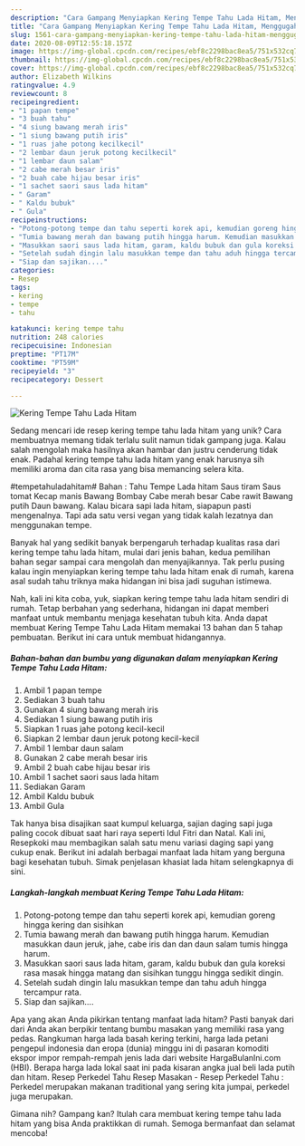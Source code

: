 ```yaml
---
description: "Cara Gampang Menyiapkan Kering Tempe Tahu Lada Hitam, Menggugah Selera"
title: "Cara Gampang Menyiapkan Kering Tempe Tahu Lada Hitam, Menggugah Selera"
slug: 1561-cara-gampang-menyiapkan-kering-tempe-tahu-lada-hitam-menggugah-selera
date: 2020-08-09T12:55:18.157Z
image: https://img-global.cpcdn.com/recipes/ebf8c2298bac8ea5/751x532cq70/kering-tempe-tahu-lada-hitam-foto-resep-utama.jpg
thumbnail: https://img-global.cpcdn.com/recipes/ebf8c2298bac8ea5/751x532cq70/kering-tempe-tahu-lada-hitam-foto-resep-utama.jpg
cover: https://img-global.cpcdn.com/recipes/ebf8c2298bac8ea5/751x532cq70/kering-tempe-tahu-lada-hitam-foto-resep-utama.jpg
author: Elizabeth Wilkins
ratingvalue: 4.9
reviewcount: 8
recipeingredient:
- "1 papan tempe"
- "3 buah tahu"
- "4 siung bawang merah iris"
- "1 siung bawang putih iris"
- "1 ruas jahe potong kecilkecil"
- "2 lembar daun jeruk potong kecilkecil"
- "1 lembar daun salam"
- "2 cabe merah besar iris"
- "2 buah cabe hijau besar iris"
- "1 sachet saori saus lada hitam"
- " Garam"
- " Kaldu bubuk"
- " Gula"
recipeinstructions:
- "Potong-potong tempe dan tahu seperti korek api, kemudian goreng hingga kering dan sisihkan"
- "Tumia bawang merah dan bawang putih hingga harum. Kemudian masukkan daun jeruk, jahe, cabe iris dan dan daun salam tumis hingga harum."
- "Masukkan saori saus lada hitam, garam, kaldu bubuk dan gula koreksi rasa masak hingga matang dan sisihkan tunggu hingga sedikit dingin."
- "Setelah sudah dingin lalu masukkan tempe dan tahu aduh hingga tercampur rata."
- "Siap dan sajikan...."
categories:
- Resep
tags:
- kering
- tempe
- tahu

katakunci: kering tempe tahu 
nutrition: 248 calories
recipecuisine: Indonesian
preptime: "PT17M"
cooktime: "PT59M"
recipeyield: "3"
recipecategory: Dessert

---
```



![Kering Tempe Tahu Lada Hitam](https://img-global.cpcdn.com/recipes/ebf8c2298bac8ea5/751x532cq70/kering-tempe-tahu-lada-hitam-foto-resep-utama.jpg)

Sedang mencari ide resep kering tempe tahu lada hitam yang unik? Cara membuatnya memang tidak terlalu sulit namun tidak gampang juga. Kalau salah mengolah maka hasilnya akan hambar dan justru cenderung tidak enak. Padahal kering tempe tahu lada hitam yang enak harusnya sih memiliki aroma dan cita rasa yang bisa memancing selera kita.

#tempetahuladahitam# Bahan : Tahu Tempe Lada hitam Saus tiram Saus tomat Kecap manis Bawang Bombay Cabe merah besar Cabe rawit Bawang putih Daun bawang. Kalau bicara sapi lada hitam, siapapun pasti mengenalnya. Tapi ada satu versi vegan yang tidak kalah lezatnya dan menggunakan tempe.

Banyak hal yang sedikit banyak berpengaruh terhadap kualitas rasa dari kering tempe tahu lada hitam, mulai dari jenis bahan, kedua pemilihan bahan segar sampai cara mengolah dan menyajikannya. Tak perlu pusing kalau ingin menyiapkan kering tempe tahu lada hitam enak di rumah, karena asal sudah tahu triknya maka hidangan ini bisa jadi suguhan istimewa.


Nah, kali ini kita coba, yuk, siapkan kering tempe tahu lada hitam sendiri di rumah. Tetap berbahan yang sederhana, hidangan ini dapat memberi manfaat untuk membantu menjaga kesehatan tubuh kita. Anda dapat membuat Kering Tempe Tahu Lada Hitam memakai 13 bahan dan 5 tahap pembuatan. Berikut ini cara untuk membuat hidangannya.

<!--inarticleads1-->

##### Bahan-bahan dan bumbu yang digunakan dalam menyiapkan Kering Tempe Tahu Lada Hitam:

1. Ambil 1 papan tempe
1. Sediakan 3 buah tahu
1. Gunakan 4 siung bawang merah iris
1. Sediakan 1 siung bawang putih iris
1. Siapkan 1 ruas jahe potong kecil-kecil
1. Siapkan 2 lembar daun jeruk potong kecil-kecil
1. Ambil 1 lembar daun salam
1. Gunakan 2 cabe merah besar iris
1. Ambil 2 buah cabe hijau besar iris
1. Ambil 1 sachet saori saus lada hitam
1. Sediakan  Garam
1. Ambil  Kaldu bubuk
1. Ambil  Gula


Tak hanya bisa disajikan saat kumpul keluarga, sajian daging sapi juga paling cocok dibuat saat hari raya seperti Idul Fitri dan Natal. Kali ini, Resepkoki mau membagikan salah satu menu variasi daging sapi yang cukup enak. Berikut ini adalah berbagai manfaat lada hitam yang berguna bagi kesehatan tubuh. Simak penjelasan khasiat lada hitam selengkapnya di sini. 

<!--inarticleads2-->

##### Langkah-langkah membuat Kering Tempe Tahu Lada Hitam:

1. Potong-potong tempe dan tahu seperti korek api, kemudian goreng hingga kering dan sisihkan
1. Tumia bawang merah dan bawang putih hingga harum. Kemudian masukkan daun jeruk, jahe, cabe iris dan dan daun salam tumis hingga harum.
1. Masukkan saori saus lada hitam, garam, kaldu bubuk dan gula koreksi rasa masak hingga matang dan sisihkan tunggu hingga sedikit dingin.
1. Setelah sudah dingin lalu masukkan tempe dan tahu aduh hingga tercampur rata.
1. Siap dan sajikan....


Apa yang akan Anda pikirkan tentang manfaat lada hitam? Pasti banyak dari dari Anda akan berpikir tentang bumbu masakan yang memiliki rasa yang pedas. Rangkuman harga lada basah kering terkini, harga lada petani pengepul indonesia dan eropa (dunia) minggu ini di pasaran komoditi ekspor impor rempah-rempah jenis lada dari website HargaBulanIni.com (HBI). Berapa harga lada lokal saat ini pada kisaran angka jual beli lada putih dan hitam. Resep Perkedel Tahu Resep Masakan - Resep Perkedel Tahu : Perkedel merupakan makanan traditional yang sering kita jumpai, perkedel juga merupakan. 

Gimana nih? Gampang kan? Itulah cara membuat kering tempe tahu lada hitam yang bisa Anda praktikkan di rumah. Semoga bermanfaat dan selamat mencoba!
